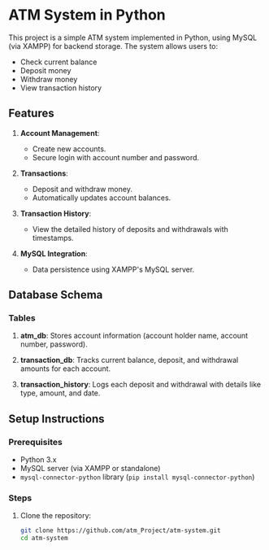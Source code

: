 # ATM System in Python

This project is a simple ATM system implemented in Python, using MySQL (via XAMPP) for backend storage. The system allows users to:
- Check current balance
- Deposit money
- Withdraw money
- View transaction history

## Features
1. **Account Management**:
   - Create new accounts.
   - Secure login with account number and password.

2. **Transactions**:
   - Deposit and withdraw money.
   - Automatically updates account balances.

3. **Transaction History**:
   - View the detailed history of deposits and withdrawals with timestamps.

4. **MySQL Integration**:
   - Data persistence using XAMPP's MySQL server.

## Database Schema
### Tables
1. **atm_db**:
   Stores account information (account holder name, account number, password).

2. **transaction_db**:
   Tracks current balance, deposit, and withdrawal amounts for each account.

3. **transaction_history**:
   Logs each deposit and withdrawal with details like type, amount, and date.

## Setup Instructions
### Prerequisites
- Python 3.x
- MySQL server (via XAMPP or standalone)
- `mysql-connector-python` library (`pip install mysql-connector-python`)

### Steps
1. Clone the repository:
   ```bash
   git clone https://github.com/atm_Project/atm-system.git
   cd atm-system
